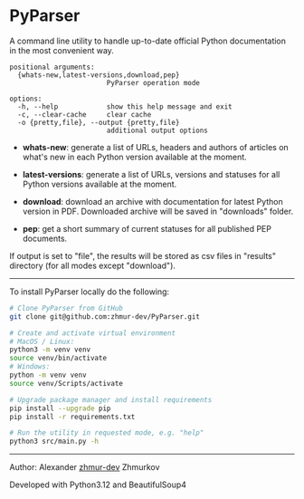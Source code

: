 # PyParser

A command line utility to handle up-to-date official Python documentation in the most convenient way.

```
positional arguments:
  {whats-new,latest-versions,download,pep}
                        PyParser operation mode

options:
  -h, --help            show this help message and exit
  -c, --clear-cache     clear cache
  -o {pretty,file}, --output {pretty,file}
                        additional output options
```

* **whats-new**: generate a list of URLs, headers and authors of articles on what's new in each Python version available at the moment.

* **latest-versions**: generate a list of URLs, versions and statuses for all Python versions available at the moment.
* **download**: download an archive with documentation for latest Python version in PDF.  Downloaded archive will be saved in "downloads" folder.
* **pep**: get a short summary of current statuses for all published PEP documents.

If output is set to "file", the results will be stored as csv files in "results" directory (for all modes except "download").

---

To install PyParser locally do the following:

```bash
# Clone PyParser from GitHub
git clone git@github.com:zhmur-dev/PyParser.git

# Create and activate virtual environment
# MacOS / Linux:
python3 -m venv venv
source venv/bin/activate
# Windows:
python -m venv venv
source venv/Scripts/activate

# Upgrade package manager and install requirements
pip install --upgrade pip
pip install -r requirements.txt

# Run the utility in requested mode, e.g. "help"
python3 src/main.py -h
```

---

Author: Alexander [zhmur-dev](https://github.com/zhmur-dev) Zhmurkov

Developed with Python3.12 and BeautifulSoup4